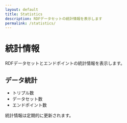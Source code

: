 ```yaml
---
layout: default
title: Statistics
description: RDFデータセットの統計情報を表示します
permalink: /statistics/
---
```


<h1 class="page-title">統計情報</h1>
<p class="page-description">RDFデータセットとエンドポイントの統計情報を表示します。</p>

## データ統計

* トリプル数
* データセット数
* エンドポイント数

統計情報は定期的に更新されます。
